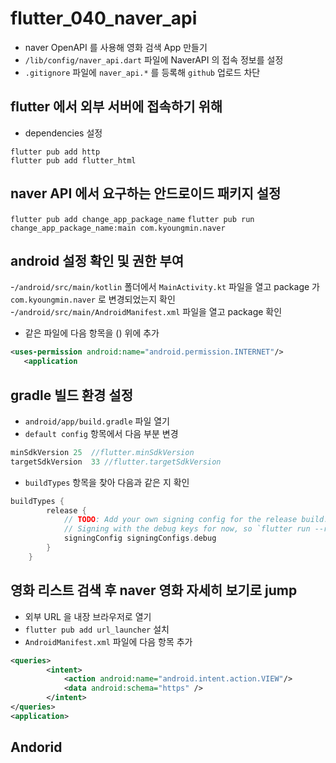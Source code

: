 # flutter_040_naver_api

- naver OpenAPI 를 사용해 영화 검색 App 만들기
- `/lib/config/naver_api.dart` 파일에 NaverAPI 의 접속
  정보를 설정
- `.gitignore` 파일에 `naver_api.*` 를 등록해
  `github` 업로드 차단

## flutter 에서 외부 서버에 접속하기 위해

- dependencies 설정

```
flutter pub add http
flutter pub add flutter_html
```

## naver API 에서 요구하는 안드로이드 패키지 설정

`flutter pub add change_app_package_name`
`flutter pub run change_app_package_name:main com.kyoungmin.naver`

## android 설정 확인 및 권한 부여

-`/android/src/main/kotlin` 폴더에서 `MainActivity.kt` 파일을 열고 package 가 `com.kyoungmin.naver` 로 변경되었는지 확인 -`/android/src/main/AndroidManifest.xml` 파일을 열고 package 확인

- 같은 파일에 다음 항목을 (<application>) 위에 추가

```xml
<uses-permission android:name="android.permission.INTERNET"/>
   <application
```

## gradle 빌드 환경 설정

- `android/app/build.gradle` 파일 열기
- `default config` 항목에서 다음 부분 변경

```groovy
minSdkVersion 25  //flutter.minSdkVersion
targetSdkVersion  33 //flutter.targetSdkVersion
```

- `buildTypes` 항목을 찾아 다음과 같은 지 확인

```groovy
buildTypes {
        release {
            // TODO: Add your own signing config for the release build.
            // Signing with the debug keys for now, so `flutter run --release` works.
            signingConfig signingConfigs.debug
        }
    }
```

## 영화 리스트 검색 후 naver 영화 자세히 보기로 jump

- 외부 URL 을 내장 브라우저로 열기
- `flutter pub add url_launcher` 설치
- `AndroidManifest.xml` 파일에 다음 항목 추가

```xml
<queries>
        <intent>
            <action android:name="android.intent.action.VIEW"/>
            <data android:schema="https" />
        </intent>
</queries>
<application>
```

## Andorid
